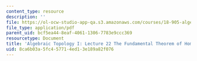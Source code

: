 ```yaml
---
content_type: resource
description: ''
file: https://ol-ocw-studio-app-qa.s3.amazonaws.com/courses/18-905-algebraic-topology-i-fall-2016/8ca6b03a5fc457714ed13e189a82f076_MIT18_905F16_lec22.pdf
file_type: application/pdf
parent_uid: bcf5ea44-8eaf-4061-1306-7783e9ccc369
resourcetype: Document
title: 'Algebraic Topology I: Lecture 22 The Fundamental Theorem of Homological Algebra'
uid: 8ca6b03a-5fc4-5771-4ed1-3e189a82f076
---
```

